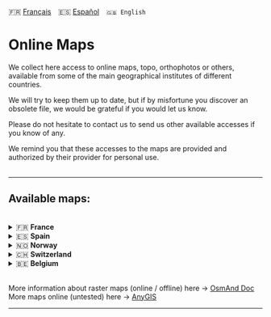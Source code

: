 🇫🇷 [Français](README.md)&emsp;🇪🇸 [Español](README_ES.md)&emsp;`🇬🇧 English`

# Online Maps

We collect here access to online maps, topo, orthophotos or others, available from some of the main geographical institutes of different countries.

We will try to keep them up to date, but if by misfortune you discover an obsolete file, we would be grateful if you would let us know.

Please do not hesitate to contact us to send us other available accesses if you know of any.

We remind you that these accesses to the maps are provided and authorized by their provider for personal use.<br><br>

---

## Available maps:
<br>
<details>
<summary>🇫🇷 <strong>France</strong></summary>

* [Carte de base IGN](https://github.com/OsmAnd-Rendering/Online-Maps/blob/main/FR/IGN%20Map.sqlitedb?raw=true)
* [Carte topographique IGN](https://github.com/OsmAnd-Rendering/Online-Maps/blob/main/FR/IGN%20SCAN25.sqlitedb?raw=true)
* [Orthophotos IGN](https://github.com/OsmAnd-Rendering/Online-Maps/blob/main/FR/IGN%20Orthophotos.sqlitedb?raw=true)
* [Pentes IGN](https://github.com/OsmAnd-Rendering/Online-Maps/blob/main/FR/IGN.Slopes.sqlitedb?raw=true)
</details>

<details><summary>🇪🇸 <strong>Spain</strong></summary>

* [IGN mapa base](https://github.com/OsmAnd-Rendering/Online-Maps/blob/main/ES/ES%20IGN%20BASE.sqlitedb?raw=true)
* [IGN mapa topo](https://github.com/OsmAnd-Rendering/Online-Maps/blob/main/ES/ES%20IGN%20TOPO.sqlitedb?raw=true)
* [IGN Ortofotos](https://github.com/OsmAnd-Rendering/Online-Maps/blob/main/ES/ES%20IGN%20PNOA.sqlitedb?raw=true)

<details><summary> Catalogne </summary>

* [ICGC Mapa Topo](https://github.com/OsmAnd-Rendering/Online-Maps/blob/main/ES/CAT/CAT%20TOPO.sqlitedb?raw=true)
* [ICGC Mapa Topo Gris](https://github.com/OsmAnd-Rendering/Online-Maps/blob/main/ES/CAT/CAT%20TOPO%20GRIS.sqlitedb?raw=true)
* [ICGC Ortofotos](https://github.com/OsmAnd-Rendering/Online-Maps/blob/main/ES/CAT/CAT%20ORTO.sqlitedb?raw=true)
* [ICGC Ortofotos Gris](https://github.com/OsmAnd-Rendering/Online-Maps/blob/main/ES/CAT/CAT%20ORTO%20GRIS.sqlitedb?raw=true)
</details>

<details><summary> Comunitat Valenciana </summary>

* [ICV Mapa Topo](https://github.com/OsmAnd-Rendering/Online-Maps/blob/main/ES/CV/ICV%20TOPO.sqlitedb?raw=true)
* [ICV Ortofotos 2021](https://github.com/OsmAnd-Rendering/Online-Maps/blob/main/ES/CV/ICV%20ORTO%202021.sqlitedb?raw=true)
* [ICV Ortofotos 2022](https://github.com/OsmAnd-Rendering/Online-Maps/blob/main/ES/CV/ICV%20ORTO%202022.sqlitedb?raw=true)
</details>
</details>

<details>
<summary>🇳🇴 <strong>Norway</strong></summary>

* [Finn Kart Norge](https://github.com/OsmAnd-Rendering/Online-Maps/blob/main/NO/Finn%20Kart%20Norge.sqlitedb?raw=true)
* [UtNo Topokart](https://github.com/OsmAnd-Rendering/Online-Maps/blob/main/NO/UtNo%20Topokart.sqlitedb?raw=true)
</details>

<details>
<summary>🇨🇭 <strong>Switzerland</strong></summary>

* [Swiss Slopes](https://github.com/OsmAnd-Rendering/Online-Maps/blob/main/CH/Swiss%20Slopes.sqlitedb?raw=true)
* [Swiss Topo](https://github.com/OsmAnd-Rendering/Online-Maps/blob/main/CH/Swiss%20Topo.sqlitedb?raw=true)
</details>

<details>
<summary>🇧🇪 <strong>Belgium</strong></summary>

* [NGI Default Map](https://github.com/OsmAnd-Rendering/Online-Maps/blob/main/BE/NGI%20Map.sqlitedb?raw=true)
* [NGI Orthophotos](https://github.com/OsmAnd-Rendering/Online-Maps/blob/main/BE/NGI%20Orthophotos.sqlitedb?raw=true)
</details>

<!-- - 🇫🇷 [France](https://github.com/OsmAnd-Rendering/Online-Maps/blob/main/FR)
- 🇳🇴 [Norway](https://github.com/OsmAnd-Rendering/Online-Maps/blob/main/NO)
- 🇪🇸 [Spain](https://github.com/OsmAnd-Rendering/Online-Maps/blob/main/ES)
- 🇨🇭 [Switzerland](https://github.com/OsmAnd-Rendering/Online-Maps/blob/main/CH) -->
<br>


More information about raster maps (online / offline) here → [OsmAnd Doc](https://osmand.net/docs/user/map/raster-maps)<br>
More maps online (untested) here → [AnyGIS](https://anygis.ru/Web/Html/Osmand_en)

---
